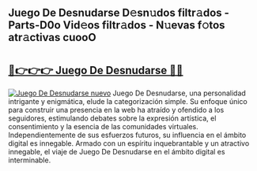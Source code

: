 ## Juego De Desnudarse D𝚎sn𝚞dos filtr𝚊dos - Parts-D0o Vid𝚎os filtr𝚊dos - N𝚞evas f𝚘tos atr𝚊ctivas cuooO

# <h2><a href="http://mb480t.tromn.icu/?c=Juego+De+Desnudarse">🔗👉👉👉 Juego De Desnudarse 🔗🔗</a></h2>

[![Juego De Desnudarse nuevo](https://i.imgur.com/pEAQMta.gif)](http://mb480t.tromn.icu/?c=Juego+De+Desnudarse)
Juego De Desnudarse, una personalidad intrigante y enigmática, elude la categorización simple. Su enfoque único para construir una presencia en la web ha atraído y ofendido a los seguidores, estimulando debates sobre la expresión artística, el consentimiento y la esencia de las comunidades virtuales. Independientemente de sus esfuerzos futuros, su influencia en el ámbito digital es innegable. Armado con un espíritu inquebrantable y un atractivo innegable, el viaje de Juego De Desnudarse en el ámbito digital es interminable.
